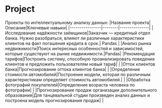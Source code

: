 # Project
Проекты по интеллектуальному анализу данных:
|Название проекта|Описание|Ключевые навыки|
|----------------|--------|---------------|
|Исследование надёжности заёмщиков|Заказчик — кредитный отдел банка. Нужно разобраться, влияют ли различные характеристики клиентов на факт погашения кредита в срок.| Pandas |
|Анализ рынка недвижимости|Поиск интересных особенностей и зависимостей, которые существуют на рынке недвижимости.|Pandas|
|Рекомендация тарифов|Построить систему, способную проанализировать поведение клиентов и предложить пользователям новый тариф| |
|Отток клиентов банка|Прогнозирование оттока клиентов банка| |
|Определение стоимости автомобилей|Построение модели, которая по различным характеристикам определяет стоимость автомобилей.| |
|Обработка фотографий покупателей|Определение возраста человека по фотографии| |
|Прогнозирование продаж организации дополнительного образования|Для танцевальной студии произведен анализ данных и построена модель прогнозирования продаж| |

